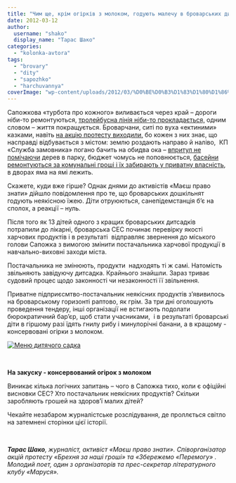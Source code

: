 ```yaml
---
title: "Чим ще, крім огірків з молоком, годують малечу в броварських дитсадках?"
date: 2012-03-12
author: 
  username: "shako"
  display_name: "Тарас Шако"
categories: 
  - "kolonka-avtora"
tags: 
  - "brovary"
  - "dity"
  - "sapozhko"
  - "harchuvannya"
coverImage: "wp-content/uploads/2012/03/%D0%BE%D0%B3%D1%83%D1%80%D1%86%D1%8B-%D1%81-%D0%BC%D0%BE%D0%BB%D0%BE%D0%BA%D0%BE%D0%BC.jpg"
---
```


Сапожкова «турбота про кожного» виливається через край – дороги ніби-то ремонтуються, [тролейбусна лінія ніби-то прокладається,](https://mpz.brovary.org/%D1%82%D1%80%D0%BE%D0%BB%D0%B5%D0%B9%D0%B1%D1%83%D1%81-%D0%BF%D0%BE%D1%80%D1%8F%D0%B4%D0%BE%D0%BA-%D0%BD%D0%B0%D0%B4%D0%B0%D0%BD%D0%BD%D1%8F-%D0%BA%D0%BE%D1%88%D1%82%D1%96%D0%B2/) одним словом – життя покращується. Броварчани, ситі по вуха «ектиними» казками, навіть [на акцію протесту виходили,](https://mpz.brovary.org/%D0%BD%D1%96-%D0%B7%D0%B0%D0%B1%D0%BE%D1%80%D0%BE%D0%BD%D0%B0-%D1%81%D1%83%D0%B4%D1%83-%D0%BD%D1%96-%D1%80%D0%B0%D0%BF%D1%82%D0%BE%D0%B2%D0%B0-%D0%B7%D0%B0%D0%BC%D0%B5%D1%82%D1%96%D0%BB%D1%8C-%D0%BD/) бо кожен з них знає, що насправді відбувається з містом: землю роздають направо й наліво,  КП «Служба замовника» погано бачить на обидва ока – [впритул не помічаючи](https://mpz.brovary.org/%D0%BA%D0%BF-%D1%81%D0%BB%D1%83%D0%B6%D0%B1%D0%B0-%D0%B7%D0%B0%D0%BC%D0%BE%D0%B2%D0%BD%D0%B8%D0%BA%D0%B0-%D0%B2%D0%B8%D0%B7%D0%BD%D0%B0%D0%BB%D0%BE-%D0%BF%D0%BE%D0%BC%D0%B8%D0%BB%D0%BA%D1%83/) дерев в парку, бюджет чомусь не поповнюється, [басейни ремонтуються за комунальні гроші і їх забирають у приватну власність](http://lb.ua/news/2011/12/12/127585_imenem_azarova.html), в дворах яма на ямі лежить.

Скажете, куди вже гірше? Однак днями до активістів «Маєш право знати» дійшло повідомлення про те, що броварських дошкільнят годують неякісною їжею. Діти отруюються, санепідемстанція б’є на сполох, а реакції – нуль.

Після того як 13 дітей одного з кращих броварських дитсадків потрапили до лікарні, броварська СЕС починає перевірку якості харчових продуктів і в результаті  відправляє звернення до міського голови Сапожка з вимогою змінити постачальника харчової продукції в навчально-виховні заходи міста.

Постачальника не змінюють, продукти  надходять ті ж самі. Натомість звільняють завідуючу дитсадка. Крайнього знайшли. Зараз триває судовий процес щодо законності чи незаконності її звільнення.

Приватне підприєсмтво-постачальник неякісних продуктів з’явивилось на броварському горизонті раптово, як грім. За три дні оголошують проведення тендеру, інші організації не встигають подолати бюрократичний бар’єр, щоб стати учасниками,  і в результаті броварські діти в гіршому разі їдять гнилу рибу і минулорічні банани, а в кращому - консервовані огірки з молоком.

[![](https://mpz.brovary.org/wp-content/uploads/2012/03/menu_kindergarden2.jpg "Меню дитячого садка")](https://mpz.brovary.org/wp-content/uploads/2012/03/menu_kindergarden2.jpg)

 

**На закуску - консервований огірок з молоком**

Виникає кілька логічних запитань – чого в Сапожка тихо, коли є офіційні висновки СЕС? Хто постачальник неякісних продуктів? Скільки заробляють грошей на здоров’ї малих дітей?

Чекайте незабаром журналістське розслідування, де проллється світло на затемнені сторінки цієї історії.

 

_**Тарас Шако**, журналіст, активіст «Маєш право знати». Співорганізатор акцій протесту «Брехня за наші гроші» та «Збережемо «Перемогу» . Молодий поет, один з організаторів та прес-секретар літературного клубу «Маруся»._
